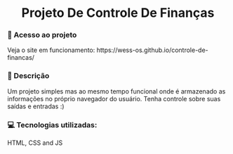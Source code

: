 <h1 align="center"> Projeto De Controle De Finanças </h1>

<h3>📁 Acesso ao projeto</h3>
Veja o site em funcionamento: https://wess-os.github.io/controle-de-financas/

<h3>🧾 Descrição</h3>
Um projeto simples mas ao mesmo tempo funcional onde é armazenado as informações no próprio navegador do usuário.
Tenha controle sobre suas saídas e entradas :)

<h3>💻 Tecnologias utilizadas:</h3>
HTML, CSS and JS

